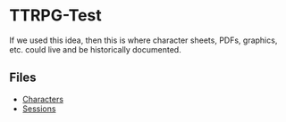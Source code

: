 # TTRPG-Test

If we used this idea, then this is where character sheets, PDFs, graphics, etc. could live and be historically documented.

## Files
* [Characters](./Characters)
* [Sessions](./Sessions)

